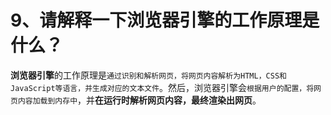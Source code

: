 # 9、请解释一下浏览器引擎的工作原理是什么？

**浏览器引擎**的工作原理是`通过识别和解析网页，将网页内容解析为HTML，CSS和JavaScript等语言，并生成对应的文本文件`。然后，浏览器引擎会`根据用户的配置，将网页内容加载到内存中`，并**在运行时解析网页内容，最终渲染出网页**。
